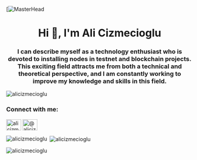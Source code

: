 [![MasterHead](https://avatars.githubusercontent.com/u/100354349?v=4 )
<h1 align="center">Hi 👋, I'm Ali Cizmecioglu</h1>
<h3 align="center">I can describe myself as a technology enthusiast who is devoted to installing nodes in testnet and blockchain projects. This exciting field attracts me from both a technical and theoretical perspective, and I am constantly working to improve my knowledge and skills in this field.</h3>

<p align="left"> <img src="https://komarev.com/ghpvc/?username=alicizmecioglu&label=Profile%20views&color=0e75b6&style=flat" alt="alicizmecioglu" /> </p>

<h3 align="left">Connect with me:</h3>
<p align="left">
<a href="https://twitter.com/alicizmecioglu" target="blank"><img align="center" src="https://raw.githubusercontent.com/rahuldkjain/github-profile-readme-generator/master/src/images/icons/Social/twitter.svg" alt="alicizmecioglu" height="30" width="40" /></a>
<a href="https://medium.com/@alicizmecioglu" target="blank"><img align="center" src="https://raw.githubusercontent.com/rahuldkjain/github-profile-readme-generator/master/src/images/icons/Social/medium.svg" alt="@alicizmecioglu" height="30" width="40" /></a>
</p>

<p><img align="left" src="https://github-readme-stats.vercel.app/api/top-langs?username=alicizmecioglu&show_icons=true&locale=en&layout=compact" alt="alicizmecioglu" /></p>

<p>&nbsp;<img align="center" src="https://github-readme-stats.vercel.app/api?username=alicizmecioglu&show_icons=true&locale=en" alt="alicizmecioglu" /></p>

<p><img align="center" src="https://github-readme-streak-stats.herokuapp.com/?user=alicizmecioglu&" alt="alicizmecioglu" /></p>

